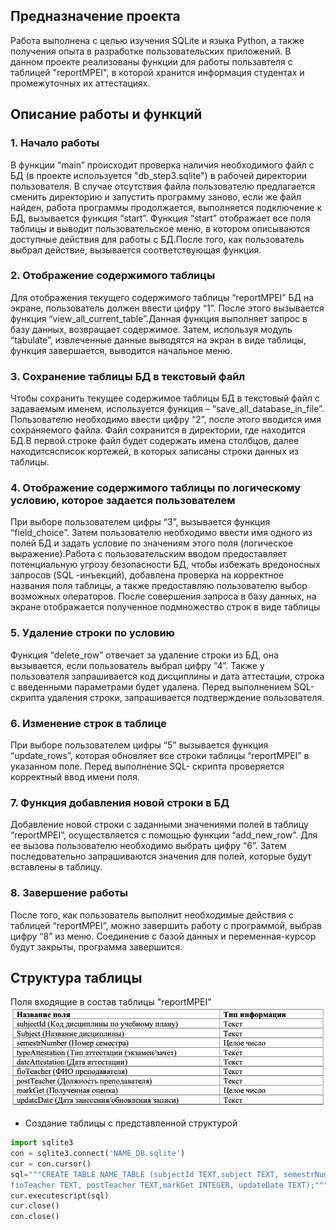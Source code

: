 ## Предназначение проекта
Работа выполнена с целью изучения SQLite и языка Python, а также получения опыта в разработке пользовательских приложений. В данном проекте реализованы функции для работы пользавтеля с таблицей "reportMPEI", в которой хранится информация студентах и промежуточных их аттестациях. 
## Описание работы и функций 
### 1. Начало работы
В функции “main” происходит проверка наличия необходимого файл с БД (в проекте используется "db_step3.sqlite") в рабочей директории пользователя. В случае отсутствия файла пользователю предлагается сменить директорию и запустить программу заново, если же файл найден, работа программы продолжается, выполняется подключение к БД, вызывается функция “start”.
Функция “start” отображает все поля таблицы и выводит пользовательское меню, в котором описываются доступные действия для работы с БД.После того, как пользователь выбрал действие, вызывается соответствующая функция.
### 2. Отображение содержимого таблицы
Для отображения текущего содержимого таблицы “reportMPEI” БД на экране, пользователь должен ввести цифру “1”. После этого вызывается функция “view_all_current_table”.Данная функция выполняет запрос в базу данных, возвращает содержимое. Затем, используя модуль “tabulate”, извлеченные данные выводятся на экран в виде таблицы, функция завершается, выводится начальное меню.
### 3. Сохранение таблицы БД в текстовый файл
Чтобы сохранить текущее содержимое таблицы БД в текстовый файл с задаваемым именем, используется функция – “save_all_database_in_file”. Пользователю необходимо ввести цифру “2”, после этого вводится имя сохраняемого файла. Файл сохранится в директории, где находится БД.В первой строке файл будет содержать имена столбцов, далее находитсясписок кортежей, в которых записаны строки данных из таблицы.
### 4. Отображение содержимого таблицы по логическому условию, которое задается пользователем 
При выборе пользователем цифры “3”, вызывается функция “field_choice”. Затем пользователю необходимо ввести имя одного из полей БД и задать условие по значениям этого поля (логическое выражение).Работа с пользовательским вводом предоставляет потенциальную угрозу безопасности БД, чтобы избежать вредоносных запросов (SQL -инъекций), добавлена проверка на корректное названия поля таблицы, а также предоставляю пользователю выбор возможных операторов. После совершения запроса в базу данных, на экране отображается
полученное подмножество строк в виде таблицы 
### 5. Удаление строки по условию
Функция “delete_row” отвечает за удаление строки из БД, она вызывается, если пользователь выбрал цифру “4”. Также у пользователя запрашивается код дисциплины и дата аттестации, строка с введенными параметрами будет удалена. Перед выполнением SQL-скрипта удаления строки, запрашивается подтверждение пользователя.
### 6. Изменение строк в таблице
При выборе пользователем цифры “5” вызывается функция “update_rows”, которая обновляет все строки таблицы “reportMPEI” в указанном поле. Перед выполнение SQL- скрипта проверяется корректный ввод имени поля.
### 7. Функция добавления новой строки в БД
Добавление новой строки с заданными значениями полей в таблицу “reportMPEI”, осуществляется с помощью функции “add_new_row”. Для ее вызова пользователю необходимо выбрать цифру “6”. Затем последовательно запрашиваются значения для полей, которые будут вставлены в таблицу.
### 8. Завершение работы
После того, как пользователь выполнит необходимые действия с таблицей “reportMPEI”, можно завершить работу с программой, выбрав цифру “8” из меню. Соединение с базой данных и переменная-курсор будут закрыты, программа завершится.

## Структура таблицы
Поля входящие в состав таблицы "reportMPEI"
![Сруктура таблицы](table.png) 

- Создание таблицы с представленной структурой 
```py
import sqlite3
con = sqlite3.connect('NAME_DB.sqlite')
cur = con.cursor()
sql="""CREATE TABLE NAME_TABLE (subjectId TEXT,subject TEXT, semestrNumber INTEGER, typeAttestation TEXT, dateAttestation TEXT
fioTeacher TEXT, postTeacher TEXT,markGet INTEGER, updateDate TEXT);"""
cur.executescript(sql)
cur.close()
con.close()
```
